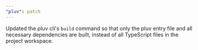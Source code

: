 ```yaml
---
"pluv": patch
---
```


Updated the pluv cli's `build` command so that only the pluv entry file and all necessary dependencies are built, instead of all TypeScript files in the project workspace.
